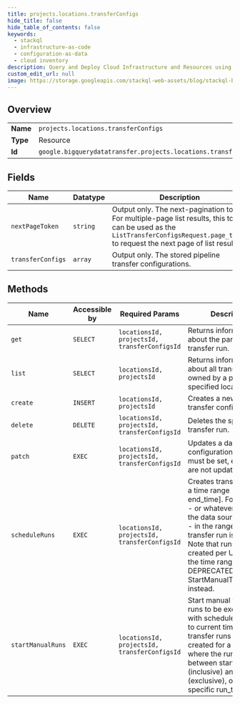 ```yaml
---
title: projects.locations.transferConfigs
hide_title: false
hide_table_of_contents: false
keywords:
  - stackql
  - infrastructure-as-code
  - configuration-as-data
  - cloud inventory
description: Query and Deploy Cloud Infrastructure and Resources using SQL
custom_edit_url: null
image: https://storage.googleapis.com/stackql-web-assets/blog/stackql-blog-post-featured-image.png
---
```

  
    

## Overview
<table><tbody>
<tr><td><b>Name</b></td><td><code>projects.locations.transferConfigs</code></td></tr>
<tr><td><b>Type</b></td><td>Resource</td></tr>
<tr><td><b>Id</b></td><td><code>google.bigquerydatatransfer.projects.locations.transferConfigs</code></td></tr>
</tbody></table>

## Fields
| Name | Datatype | Description |
| ---- | -------- | ----------- |
| `nextPageToken` | `string` | Output only. The next-pagination token. For multiple-page list results, this token can be used as the `ListTransferConfigsRequest.page_token` to request the next page of list results. |
| `transferConfigs` | `array` | Output only. The stored pipeline transfer configurations. |
## Methods
| Name | Accessible by | Required Params | Description |
| ---- | ------------- | --------------- | ----------- |
| `get` | `SELECT` | `locationsId, projectsId, transferConfigsId` | Returns information about the particular transfer run. |
| `list` | `SELECT` | `locationsId, projectsId` | Returns information about all transfer configs owned by a project in the specified location. |
| `create` | `INSERT` | `locationsId, projectsId` | Creates a new data transfer configuration. |
| `delete` | `DELETE` | `locationsId, projectsId, transferConfigsId` | Deletes the specified transfer run. |
| `patch` | `EXEC` | `locationsId, projectsId, transferConfigsId` | Updates a data transfer configuration. All fields must be set, even if they are not updated. |
| `scheduleRuns` | `EXEC` | `locationsId, projectsId, transferConfigsId` | Creates transfer runs for a time range [start_time, end_time]. For each date - or whatever granularity the data source supports - in the range, one transfer run is created. Note that runs are created per UTC time in the time range. DEPRECATED: use StartManualTransferRuns instead. |
| `startManualRuns` | `EXEC` | `locationsId, projectsId, transferConfigsId` | Start manual transfer runs to be executed now with schedule_time equal to current time. The transfer runs can be created for a time range where the run_time is between start_time (inclusive) and end_time (exclusive), or for a specific run_time. |
